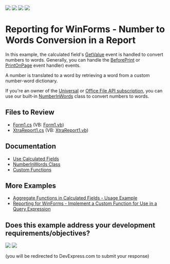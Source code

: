 <!-- default badges list -->
![](https://img.shields.io/endpoint?url=https://codecentral.devexpress.com/api/v1/VersionRange/128599105/24.2.1%2B)
[![](https://img.shields.io/badge/Open_in_DevExpress_Support_Center-FF7200?style=flat-square&logo=DevExpress&logoColor=white)](https://supportcenter.devexpress.com/ticket/details/T225539)
[![](https://img.shields.io/badge/📖_How_to_use_DevExpress_Examples-e9f6fc?style=flat-square)](https://docs.devexpress.com/GeneralInformation/403183)
[![](https://img.shields.io/badge/💬_Leave_Feedback-feecdd?style=flat-square)](#does-this-example-address-your-development-requirementsobjectives)
<!-- default badges end -->
# Reporting for WinForms - Number to Words Conversion in a Report


In this example, the calculated field's [GetValue](https://docs.devexpress.com/XtraReports/DevExpress.XtraReports.UI.CalculatedField.GetValue) event is handled to convert numbers to words. Generally, you can handle the [BeforePrint](https://docs.devexpress.com/XtraReports/DevExpress.XtraReports.UI.XRControl.BeforePrint) or [PrintOnPage](https://docs.devexpress.com/XtraReports/DevExpress.XtraReports.UI.XRControl.PrintOnPage) event handler) events.

A number is translated to a word by retrieving a word from a custom number-word dictionary.

If you're an owner of the [Universal](https://www.devexpress.com/subscriptions/universal.xml) or [Office File API subscription](https://www.devexpress.com/products/net/office-file-api/), you can use our built-in [NumberInWords](https://documentation.devexpress.com/#DocumentServer/clsDevExpressDocsTextNumberInWordstopic) class to convert numbers to words.
  
## Files to Review

* [Form1.cs](./CS/WindowsFormsApplication1/Form1.cs) (VB: [Form1.vb](./VB/WindowsFormsApplication1/Form1.vb))
* [XtraReport1.cs](./CS/WindowsFormsApplication1/XtraReport1.cs) (VB: [XtraReport1.vb](./VB/WindowsFormsApplication1/XtraReport1.vb))

## Documentation

- [Use Calculated Fields](https://docs.devexpress.com/XtraReports/4801/detailed-guide-to-devexpress-reporting/shape-report-data/use-calculated-fields)
- [NumberInWords Class](https://docs.devexpress.com/OfficeFileAPI/DevExpress.Docs.Text.NumberInWords)
- [Custom Functions](https://docs.devexpress.com/XtraReports/403888/detailed-guide-to-devexpress-reporting/use-expressions/custom-functions)

## More Examples

- [Aggregate Functions in Calculated Fields - Usage Example](https://github.com/DevExpress-Examples/reporting-aggregated-function-calculated-field)
- [Reporting for WinForms - Implement a Custom Function for Use in a Query Expression](https://github.com/DevExpress-Examples/Reporting_how-to-use-a-custom-function-in-a-query-expression-t352441)
<!-- feedback -->
## Does this example address your development requirements/objectives?

[<img src="https://www.devexpress.com/support/examples/i/yes-button.svg"/>](https://www.devexpress.com/support/examples/survey.xml?utm_source=github&utm_campaign=reporting-winforms-number-to-words&~~~was_helpful=yes) [<img src="https://www.devexpress.com/support/examples/i/no-button.svg"/>](https://www.devexpress.com/support/examples/survey.xml?utm_source=github&utm_campaign=reporting-winforms-number-to-words&~~~was_helpful=no)

(you will be redirected to DevExpress.com to submit your response)
<!-- feedback end -->
